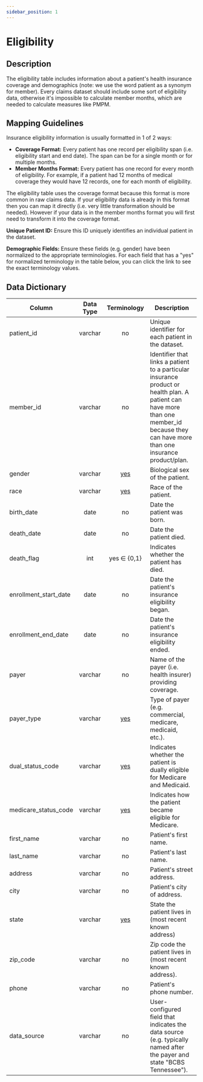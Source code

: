 ```yaml
---
sidebar_position: 1
---
```


# Eligibility

## Description
The eligibility table includes information about a patient's health insurance coverage and demographics (note: we use the word patient as a synonym for member).  Every claims dataset should include some sort of eligibility data, otherwise it's impossible to calculate member months, which are needed to calculate measures like PMPM.

## Mapping Guidelines
Insurance eligibility information is usually formatted in 1 of 2 ways: 

- **Coverage Format:** Every patient has one record per eligibility span (i.e. eligibility start and end date).  The span can be for a single month or for multiple months.
- **Member Months Format:** Every patient has one record for every month of eligibility.  For example, if a patient had 12 months of medical coverage they would have 12 records, one for each month of eligibility.

The eligibility table uses the coverage format because this format is more common in raw claims data.  If your eligibility data is already in this format then you can map it directly (i.e. very little transformation should be needed).  However if your data is in the member months format you will first need to transform it into the coverage format.

**Unique Patient ID:** Ensure this ID uniquely identifies an individual patient in the dataset.

**Demographic Fields:** Ensure these fields (e.g. gender) have been normalized to the appropriate terminologies.  For each field that has a "yes" for normalized terminology in the table below, you can click the link to see the exact terminology values.

## Data Dictionary
| Column | Data Type | Terminology | Description |
|---|:---:|:---:|---|
| patient_id | varchar | no | Unique identifier for each patient in the dataset. |
| member_id | varchar | no | Identifier that links a patient to a particular insurance product or health plan.  A patient can have more than one member_id because they can have more than one insurance product/plan. |
| gender | varchar | [yes](https://github.com/tuva-health/terminology/blob/main/terminology/terminology__gender.csv) | Biological sex of the patient. |
| race | varchar | [yes](https://github.com/tuva-health/terminology/blob/main/terminology/terminology__race.csv) | Race of the patient. |
| birth_date | date | no | Date the patient was born. |
| death_date | date | no | Date the patient died. |
| death_flag | int | yes ∈ {0,1} | Indicates whether the patient has died. |
| enrollment_start_date | date | no | Date the patient's insurance eligibility began. |
| enrollment_end_date | date | no | Date the patient's insurance eligibility ended. |
| payer | varchar | no | Name of the payer (i.e. health insurer) providing coverage. |
| payer_type | varchar | [yes](https://github.com/tuva-health/terminology/blob/main/terminology/terminology__payer_type.csv) | Type of payer (e.g. commercial, medicare, medicaid, etc.). |
| dual_status_code | varchar | [yes](https://github.com/tuva-health/terminology/blob/main/terminology/terminology__medicare_dual_eligibility.csv) | Indicates whether the patient is dually eligible for Medicare and Medicaid. |
| medicare_status_code | varchar | [yes](https://github.com/tuva-health/terminology/blob/main/terminology/terminology__medicare_status.csv) | Indicates how the patient became eligible for Medicare. |
| first_name | varchar | no | Patient's first name. |
| last_name | varchar | no | Patient's last name. |
| address | varchar | no | Patient's street address. |
| city | varchar | no | Patient's city of address. |
| state | varchar | [yes](https://github.com/tuva-health/terminology/blob/main/terminology/terminology__medicare_state_fips.csv) | State the patient lives in (most recent known address) |
| zip_code | varchar | no | Zip code the patient lives in (most recent known address). |
| phone | varchar | no | Patient's phone number. |
| data_source | varchar | no | User-configured field that indicates the data source (e.g. typically named after the payer and state "BCBS Tennessee"). |



